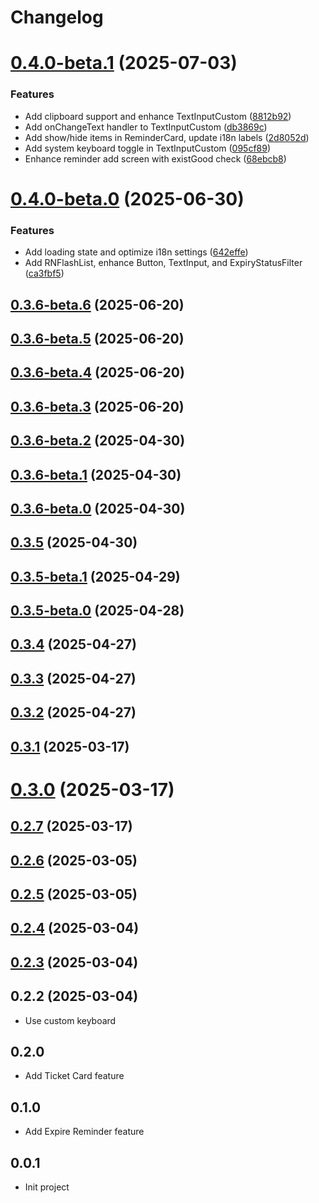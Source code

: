 # Changelog

# [0.4.0-beta.1](https://gitee.com/moujitx/com.moujitx.myapp/compare/v0.4.0-beta.0...v0.4.0-beta.1) (2025-07-03)


### Features

* Add clipboard support and enhance TextInputCustom ([8812b92](https://gitee.com/moujitx/com.moujitx.myapp/commits/8812b92e18b036eea1d3527e04d5b74af5d58205))
* Add onChangeText handler to TextInputCustom ([db3869c](https://gitee.com/moujitx/com.moujitx.myapp/commits/db3869c892c88efc471d3374ed338a6651927bc5))
* Add show/hide items in ReminderCard, update i18n labels ([2d8052d](https://gitee.com/moujitx/com.moujitx.myapp/commits/2d8052d0f559dd9d98465e1e6a1330b2d18eaf6c))
* Add system keyboard toggle in TextInputCustom ([095cf89](https://gitee.com/moujitx/com.moujitx.myapp/commits/095cf89af6e285b7029b25864be46bd96294e1b3))
* Enhance reminder add screen with existGood check ([68ebcb8](https://gitee.com/moujitx/com.moujitx.myapp/commits/68ebcb8cb8fe0c8d66b1e8e344fbc95c968d5d9d))

# [0.4.0-beta.0](https://gitee.com/moujitx/com.moujitx.myapp/compare/v0.3.6-beta.6...v0.4.0-beta.0) (2025-06-30)


### Features

* Add loading state and optimize i18n settings ([642effe](https://gitee.com/moujitx/com.moujitx.myapp/commits/642effe1b7256b284b98a7962406e26c1e6ed0e1))
* Add RNFlashList, enhance Button, TextInput, and ExpiryStatusFilter ([ca3fbf5](https://gitee.com/moujitx/com.moujitx.myapp/commits/ca3fbf59ce0df55de65ca2f86d0f7457450a1251))

## [0.3.6-beta.6](https://gitee.com/moujitx/com.moujitx.myapp/compare/v0.3.6-beta.5...v0.3.6-beta.6) (2025-06-20)

## [0.3.6-beta.5](https://gitee.com/moujitx/com.moujitx.myapp/compare/v0.3.6-beta.4...v0.3.6-beta.5) (2025-06-20)

## [0.3.6-beta.4](https://gitee.com/moujitx/com.moujitx.myapp/compare/v0.3.6-beta.3...v0.3.6-beta.4) (2025-06-20)

## [0.3.6-beta.3](https://gitee.com/moujitx/com.moujitx.myapp/compare/v0.3.6-beta.2...v0.3.6-beta.3) (2025-06-20)

## [0.3.6-beta.2](https://gitee.com/moujitx/com.moujitx.myapp/compare/v0.3.6-beta.1...v0.3.6-beta.2) (2025-04-30)

## [0.3.6-beta.1](https://gitee.com/moujitx/com.moujitx.myapp/compare/v0.3.6-beta.0...v0.3.6-beta.1) (2025-04-30)

## [0.3.6-beta.0](https://gitee.com/moujitx/com.moujitx.myapp/compare/v0.3.5...v0.3.6-beta.0) (2025-04-30)

## [0.3.5](https://gitee.com/moujitx/com.moujitx.myapp/compare/v0.3.5-beta.1...v0.3.5) (2025-04-30)

## [0.3.5-beta.1](https://gitee.com/moujitx/com.moujitx.myapp/compare/v0.3.5-beta.0...v0.3.5-beta.1) (2025-04-29)

## [0.3.5-beta.0](https://gitee.com/moujitx/com.moujitx.myapp/compare/v0.3.4...v0.3.5-beta.0) (2025-04-28)

## [0.3.4](https://gitee.com/moujitx/com.moujitx.myapp/compare/v0.3.3...v0.3.4) (2025-04-27)

## [0.3.3](https://gitee.com/moujitx/com.moujitx.myapp/compare/v0.3.2...v0.3.3) (2025-04-27)

## [0.3.2](https://gitee.com/moujitx/com.moujitx.myapp/compare/v0.3.1...v0.3.2) (2025-04-27)

## [0.3.1](https://gitee.com/moujitx/my-app/compare/v0.3.0...v0.3.1) (2025-03-17)

# [0.3.0](https://gitee.com/moujitx/my-app/compare/v0.2.7...v0.3.0) (2025-03-17)

## [0.2.7](https://gitee.com/moujitx/my-app/compare/v0.2.6...v0.2.7) (2025-03-17)

## [0.2.6](https://gitee.com/moujitx/my-app/compare/v0.2.5...v0.2.6) (2025-03-05)

## [0.2.5](https://gitee.com/moujitx/my-app/compare/v0.2.4...v0.2.5) (2025-03-05)

## [0.2.4](https://gitee.com/moujitx/my-app/compare/v0.2.3...v0.2.4) (2025-03-04)

## [0.2.3](https://gitee.com/moujitx/my-app/compare/v0.2.2...v0.2.3) (2025-03-04)

## 0.2.2 (2025-03-04)
- Use custom keyboard

## 0.2.0
- Add Ticket Card feature

## 0.1.0
- Add Expire Reminder feature

## 0.0.1
- Init project
